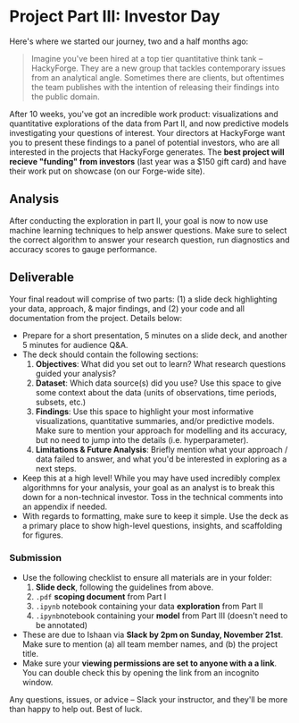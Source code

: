 # Project Part III: Investor Day

Here's where we started our journey, two and a half months ago: 

> Imagine you've been hired at a top tier quantitative think tank – HackyForge. They are a new group that tackles contemporary issues from an analytical angle. Sometimes there are clients, but oftentimes the team publishes with the intention of releasing their findings into the public domain.

After 10 weeks, you've got an incredible work product: visualizations and quantitative explorations of the data from Part II, and now predictive models investigating your questions of interest. Your directors at HackyForge want you to present these findings to a panel of potential investors, who are all interested in the projects that HackyForge generates. The **best project will recieve "funding" from investors** (last year was a $150 gift card) and have their work put on showcase (on our Forge-wide site).

## Analysis

After conducting the exploration in part II, your goal is now to now use machine learning techniques to help answer questions. Make sure to select the correct algorithm to answer your research question, run diagnostics and accuracy scores to gauge performance. 

## Deliverable

Your final readout will comprise of two parts: (1) a slide deck highlighting your data, approach, & major findings, and (2) your code and all documentation from the project. Details below:

- Prepare for a short presentation, 5 minutes on a slide deck, and another 5 minutes for audience Q&A.
- The deck should contain the following sections:
  1. **Objectives**: What did you set out to learn? What research questions guided your analysis?
  2. **Dataset**: Which data source(s) did you use? Use this space to give some context about the data (units of observations, time periods, subsets, etc.) 
  3. **Findings**: Use this space to highlight your most informative visualizations, quantitative summaries, and/or predictive models. Make sure to mention your approach for modelling and its accuracy, but no need to jump into the details (i.e. hyperparameter). 
  4. **Limitations & Future Analysis**: Briefly mention what your approach / data failed to answer, and what you'd be interested in exploring as a next steps.
 - Keep this at a high level! While you may have used incredibly complex algorithmns for your analysis, your goal as an analyst is to break this down for a non-technical investor. Toss in the technical comments into an appendix if needed. 
- With regards to formatting, make sure to keep it simple. Use the deck as a primary place to show high-level questions, insights, and scaffolding for figures. 

### Submission
- Use the following checklist to ensure all materials are in your folder:
  1. **Slide deck**, following the guidelines from above. 
  2. `.pdf` **scoping document** from Part I
  3. `.ipynb` notebook containing your data **exploration** from Part II
  4. `.ipynb`notebook containing your **model** from Part III (doesn't need to be annotated)
- These are due to Ishaan via **Slack by 2pm on Sunday, November 21st**. Make sure to mention (a) all team member names, and (b) the project title. 
- Make sure your **viewing permissions are set to anyone with a a link**. You can double check this by opening the link from an incognito window. 


Any questions, issues, or advice – Slack your instructor, and they'll be more than happy to help out. Best of luck.